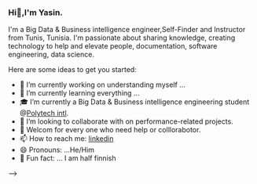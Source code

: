 ### Hi👋,I'm Yasin.

I'm a Big Data & Business intelligence engineer,Self-Finder and Instructor from  Tunis, Tunisia. I'm passionate about sharing knowledge, creating technology to help and elevate people, documentation, software engineering, data science.


Here are some ideas to get you started:

- 🔭 I’m currently working on understanding myself ...
- 🌱 I’m currently learning everything ...
- 🎓 I’m currently a Big Data & Business intelligence engineering student @[Polytech intl](https://pi.tn).
- 👯 I’m looking to collaborate with on performance-related projects.
- 🤝 Welcom for every one who need help or colllorabotor.
- 📫 How to reach me:   [linkedin](linkedin.com/in/yasin-ghariani-ba5687151)
- 😄 Pronouns: ...He/Him
- 👾 Fun fact: ... I am half finnish

-->
